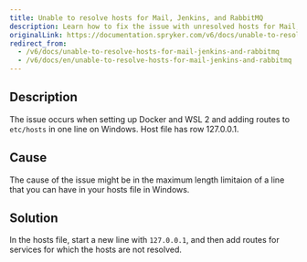 ```yaml
---
title: Unable to resolve hosts for Mail, Jenkins, and RabbitMQ
description: Learn how to fix the issue with unresolved hosts for Mail, Jenkins, and RabbitMQ on Windows
originalLink: https://documentation.spryker.com/v6/docs/unable-to-resolve-hosts-for-mail-jenkins-and-rabbitmq
redirect_from:
  - /v6/docs/unable-to-resolve-hosts-for-mail-jenkins-and-rabbitmq
  - /v6/docs/en/unable-to-resolve-hosts-for-mail-jenkins-and-rabbitmq
---
```


## Description

The issue occurs when setting up Docker and WSL 2 and adding routes to `etc/hosts` in one line on Windows. Host file has row 127.0.0.1.

## Cause
The cause of the issue might be in the maximum length limitaion of a line that you can have in your hosts file in Windows.

## Solution
In the hosts file, start a new line with `127.0.0.1`, and then add routes for services for which the hosts are not resolved.
